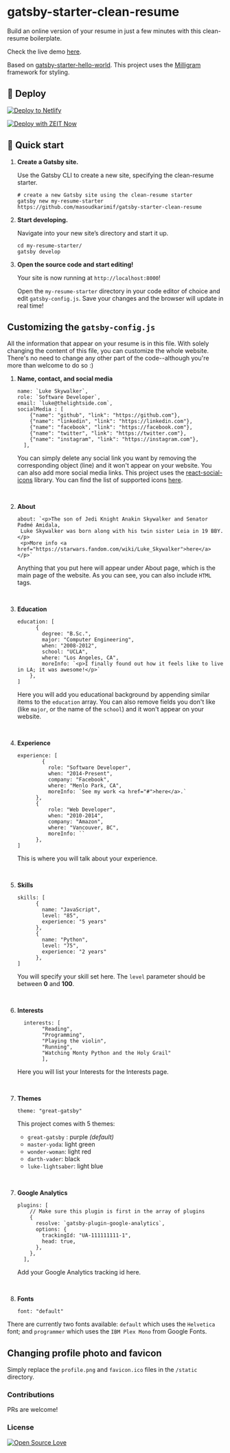 # gatsby-starter-clean-resume

Build an online version of your resume in just a few minutes with this clean-resume boilerplate.

Check the live demo [here](https://gatsby-starter-clean-resume.netlify.com/).

Based on [gatsby-starter-hello-world](https://github.com/gatsbyjs/gatsby-starter-hello-world). This project uses the [Milligram](https://github.com/milligram/milligram) framework for styling.


## 💫 Deploy

[![Deploy to Netlify](https://www.netlify.com/img/deploy/button.svg)](https://app.netlify.com/start/deploy?repository=https://github.com/masoudkarimif/gatsby-starter-clean-resume)

[![Deploy with ZEIT Now](https://zeit.co/button)](https://zeit.co/import/project?template=https://github.com/masoudkarimif/gatsby-starter-clean-resume)

## 🚀 Quick start

1.  **Create a Gatsby site.**

    Use the Gatsby CLI to create a new site, specifying the clean-resume starter.

    ```shell
    # create a new Gatsby site using the clean-resume starter
    gatsby new my-resume-starter https://github.com/masoudkarimif/gatsby-starter-clean-resume
    ```

1.  **Start developing.**

    Navigate into your new site’s directory and start it up.

    ```shell
    cd my-resume-starter/
    gatsby develop
    ```

1.  **Open the source code and start editing!**

    Your site is now running at `http://localhost:8000`!


    Open the `my-resume-starter` directory in your code editor of choice and edit `gatsby-config.js`. Save your changes and the browser will update in real time!

## Customizing the `gatsby-config.js`

All the information that appear on your resume is in this file. With solely changing the content of this file, you can customize the whole website. There's no need to change any other part of the code--although you're more than welcome to do so :)

1. **Name, contact, and social media**
	```shell
	name: `Luke Skywalker`,
	role: `Software Developer`,
	email: `luke@thelightside.com`,
	socialMedia : [
	    {"name": "github", "link": "https://github.com"},
	    {"name": "linkedin", "link": "https://linkedin.com"},
	    {"name": "facebook", "link": "https://facebook.com"},
	    {"name": "twitter", "link": "https://twitter.com"},
	    {"name": "instagram", "link": "https://instagram.com"},
	  ],
	```
	You can simply delete any social link you want by removing the corresponding object (line) and it won't appear on your website. You can also add more social media links. This project uses the [react-social-icons](https://www.npmjs.com/package/react-social-icons) library. You can find the list of supported icons [here](http://jaketrent.github.io/react-social-icons/).

<br/>

2. **About**
	```shell
	about: `<p>The son of Jedi Knight Anakin Skywalker and Senator Padmé Amidala,
	 Luke Skywalker was born along with his twin sister Leia in 19 BBY.</p>
	 <p>More info <a href="https://starwars.fandom.com/wiki/Luke_Skywalker">here</a></p>`
	```
	Anything that you put here will appear under About page, which is the main page of the website. As you can see, you can also include `HTML` tags.

<br/>

3. **Education**
	```shell
	education: [
	      {
	        degree: "B.Sc.",
	        major: "Computer Engineering",
	        when: "2008-2012",
	        school: "UCLA",
	        where: "Los Angeles, CA",
	        moreInfo: `<p>I finally found out how it feels like to live in LA; it was awesome!</p>`
	    },
	]
	```
	Here you will add you educational background by appending similar items to the `education` array. You can also remove fields you don't like (like `major`, or the name of the `school`) and it won't appear on your website.

<br/>

4. **Experience**
	```shell
	experience: [
	        {
	          role: "Software Developer",
	          when: "2014-Present",
	          company: "Facebook",
	          where: "Menlo Park, CA",
	          moreInfo: `See my work <a href="#">here</a>.`
	      },
	      {
	          role: "Web Developer",
	          when: "2010-2014",
	          company: "Amazon",
	          where: "Vancouver, BC",
	          moreInfo: ``
	      },
	]
	```
	This is where you will talk about your experience.

<br/>

5. **Skills**
	```shell
	skills: [
	      {
	        name: "JavaScript",
	        level: "85",
	        experience: "5 years"
	      },
	      {
	        name: "Python",
	        level: "75",
	        experience: "2 years"
	      },
	]
	```
	You will specify your skill set here. The `level` parameter should be between **0** and **100**.

<br/>

6. **Interests**
	```shell
	  interests: [
		    "Reading",
		    "Programming",
		    "Playing the violin",
		    "Running",
		    "Watching Monty Python and the Holy Grail"
		    ],
	```
	Here you will list your Interests for the Interests page.

<br/>

7. **Themes**
	```shell
	theme: "great-gatsby"
	```
	This project comes with 5 themes:

	- `great-gatsby` : purple _(default)_
	- `master-yoda`: light green
	- `wonder-woman`: light red
	- `darth-vader`: black
	- `luke-lightsaber`: light blue

<br/>

7. **Google Analytics**
	```shell
    plugins: [
        // Make sure this plugin is first in the array of plugins
        {
          resolve: `gatsby-plugin-google-analytics`,
          options: {
            trackingId: "UA-111111111-1",
            head: true,
          },
        },
      ],
	```
	Add your Google Analytics tracking id here.

<br/>

8. **Fonts**
	```shell
    font: "default"
	```

  There are currently two fonts available: `default` which uses the `Helvetica` font; and `programmer` which uses the `IBM Plex Mono` from Google Fonts.


## Changing profile photo and favicon
Simply replace the `profile.png` and `favicon.ico` files in the `/static` directory.


### Contributions
PRs are welcome!


### License
[![Open Source Love](https://badges.frapsoft.com/os/mit/mit.svg?v=102)](LICENSE)
